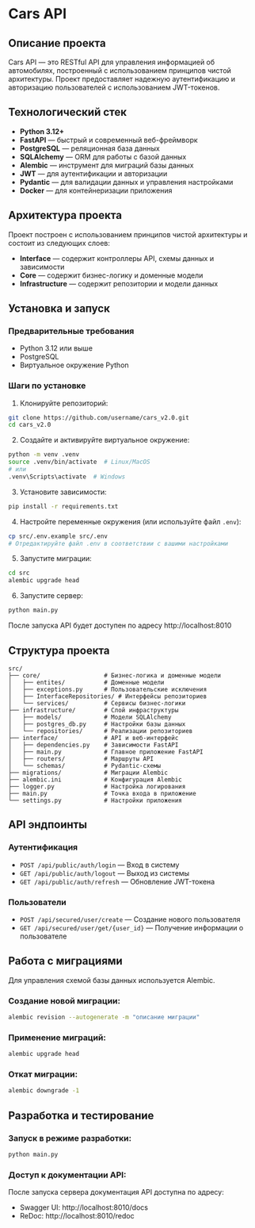 # Cars API

## Описание проекта

Cars API — это RESTful API для управления информацией об автомобилях, построенный с использованием принципов чистой архитектуры. Проект предоставляет надежную аутентификацию и авторизацию пользователей с использованием JWT-токенов.

## Технологический стек

- **Python 3.12+**
- **FastAPI** — быстрый и современный веб-фреймворк
- **PostgreSQL** — реляционная база данных
- **SQLAlchemy** — ORM для работы с базой данных
- **Alembic** — инструмент для миграций базы данных
- **JWT** — для аутентификации и авторизации
- **Pydantic** — для валидации данных и управления настройками
- **Docker** — для контейнеризации приложения

## Архитектура проекта

Проект построен с использованием принципов чистой архитектуры и состоит из следующих слоев:

- **Interface** — содержит контроллеры API, схемы данных и зависимости
- **Core** — содержит бизнес-логику и доменные модели
- **Infrastructure** — содержит репозитории и модели данных

## Установка и запуск

### Предварительные требования

- Python 3.12 или выше
- PostgreSQL
- Виртуальное окружение Python

### Шаги по установке

1. Клонируйте репозиторий:

```bash
git clone https://github.com/username/cars_v2.0.git
cd cars_v2.0
```

2. Создайте и активируйте виртуальное окружение:

```bash
python -m venv .venv
source .venv/bin/activate  # Linux/MacOS
# или
.venv\Scripts\activate  # Windows
```

3. Установите зависимости:

```bash
pip install -r requirements.txt
```

4. Настройте переменные окружения (или используйте файл `.env`):

```bash
cp src/.env.example src/.env
# Отредактируйте файл .env в соответствии с вашими настройками
```

5. Запустите миграции:

```bash
cd src
alembic upgrade head
```

6. Запустите сервер:

```bash
python main.py
```

После запуска API будет доступен по адресу http://localhost:8010

## Структура проекта

```
src/
├── core/                  # Бизнес-логика и доменные модели
│   ├── entites/           # Доменные модели
│   ├── exceptions.py      # Пользовательские исключения
│   ├── InterfaceRepositories/ # Интерфейсы репозиториев
│   └── services/          # Сервисы бизнес-логики
├── infrastructure/        # Слой инфраструктуры
│   ├── models/            # Модели SQLAlchemy
│   ├── postgres_db.py     # Настройки базы данных
│   └── repositories/      # Реализации репозиториев
├── interface/             # API и веб-интерфейс
│   ├── dependencies.py    # Зависимости FastAPI
│   ├── main.py            # Главное приложение FastAPI
│   ├── routers/           # Маршруты API
│   └── schemas/           # Pydantic-схемы
├── migrations/            # Миграции Alembic
├── alembic.ini            # Конфигурация Alembic
├── logger.py              # Настройка логирования
├── main.py                # Точка входа в приложение
└── settings.py            # Настройки приложения
```

## API эндпоинты

### Аутентификация

- `POST /api/public/auth/login` — Вход в систему
- `GET /api/public/auth/logout` — Выход из системы
- `GET /api/public/auth/refresh` — Обновление JWT-токена

### Пользователи

- `POST /api/secured/user/create` — Создание нового пользователя
- `GET /api/secured/user/get/{user_id}` — Получение информации о пользователе

## Работа с миграциями

Для управления схемой базы данных используется Alembic.

### Создание новой миграции:

```bash
alembic revision --autogenerate -m "описание миграции"
```

### Применение миграций:

```bash
alembic upgrade head
```

### Откат миграции:

```bash
alembic downgrade -1
```

## Разработка и тестирование

### Запуск в режиме разработки:

```bash
python main.py
```

### Доступ к документации API:

После запуска сервера документация API доступна по адресу:

- Swagger UI: http://localhost:8010/docs
- ReDoc: http://localhost:8010/redoc
